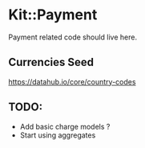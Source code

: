 # Kit::Payment
Payment related code should live here.

## Currencies Seed
https://datahub.io/core/country-codes

## TODO:
- Add basic charge models ?
- Start using aggregates
